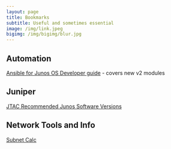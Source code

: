 ```yaml
---
layout: page
title: Bookmarks
subtitle: Useful and sometimes essential
image: /img/link.jpeg
bigimg: /img/bigimg/blur.jpg
---
```


## Automation

[Ansible for Junos OS Developer guide](https://www.juniper.net/documentation/en_US/junos-ansible/information-products/pathway-pages/junos-ansible.html) - covers new v2 modules

## Juniper

[JTAC Recommended Junos Software Versions](https://kb.juniper.net/InfoCenter/index?page=content&id=KB21476&actp=METADATA)

## Network Tools and Info

[Subnet Calc](http://www.subnet-calculator.com/)
